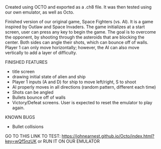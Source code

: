 Created using OCTO and exported as a .ch8 file. It was then tested using our own emulator, as well as Octo.

<p>Finished version of our original game, Space Fighters (vs. AI). It is a game inspired by Outlaw and Space Invaders. The game initializes at a start screen, user can press any key to begin the game. The goal is to overcome the opponent, by shooting through the asteroids that are blocking the center. Both sides can angle their shots, which can bounce off of walls. Player 1 can only move horizontally; however, the AI can also move vertically to add a layer of difficulty.</p>

FINISHED FEATURES
- title screen
- drawing initial state of alien and ship
- Player 1 inputs (A and D) for ship to move left/right, S to shoot
- AI properly moves in all directions (random pattern, different each time)
- Shots can be angled
- Bullets bounce off of walls
- Victory/Defeat screens. User is expected to reset the emulator to play again.

KNOWN BUGS
- Bullet collisions

GO TO THIS LINK TO TEST: https://johnearnest.github.io/Octo/index.html?key=wQf5nzUK
or RUN IT ON OUR EMULATOR
